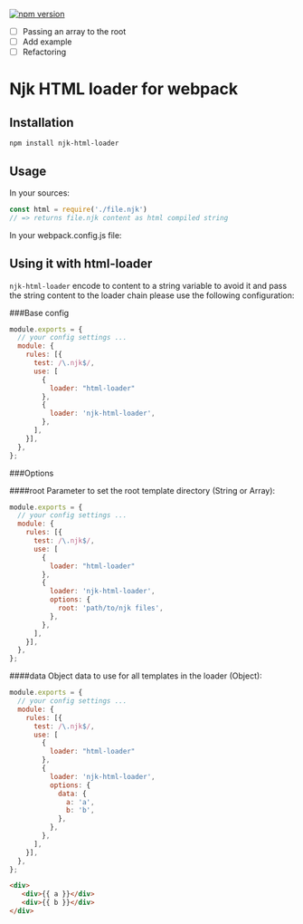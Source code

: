 [![npm version](https://badge.fury.io/js/njk-html-loader.svg)](https://www.npmjs.com/package/njk-html-loader)

- [ ] Passing an array to the root
- [ ] Add example
- [ ] Refactoring

# Njk HTML loader for webpack

## Installation

`npm install njk-html-loader`

## Usage

In your sources:

``` javascript
const html = require('./file.njk')
// => returns file.njk content as html compiled string
```

In your webpack.config.js  file:

## Using it with html-loader

`njk-html-loader` encode to content to a string variable to avoid it and pass the string content to the loader chain please use the following configuration:

###Base config

```javascript
module.exports = {
  // your config settings ...
  module: {
    rules: [{
      test: /\.njk$/,
      use: [
        {
          loader: "html-loader"
        },
        {
          loader: 'njk-html-loader',
        },
      ],
    }],
  },
};
```

###Options

####root
   Parameter to set the root template directory (String or Array): 
   
   ```javascript
   module.exports = {
     // your config settings ...
     module: {
       rules: [{
         test: /\.njk$/,
         use: [
           {
             loader: "html-loader"
           },
           {
             loader: 'njk-html-loader',
             options: {
               root: 'path/to/njk files',
             },
           },
         ],
       }],
     },
   };
   ```
   
 ####data
 Object data to use for all templates in the loader (Object): 
 
 ```javascript
 module.exports = {
   // your config settings ...
   module: {
     rules: [{
       test: /\.njk$/,
       use: [
         {
           loader: "html-loader"
         },
         {
           loader: 'njk-html-loader',
           options: {
             data: {
               a: 'a',
               b: 'b',
             },
           },
         },
       ],
     }],
   },
 };
 ```
 
 ```html
<div>
	<div>{{ a }}</div>
	<div>{{ b }}</div>
</div> 
 ```
